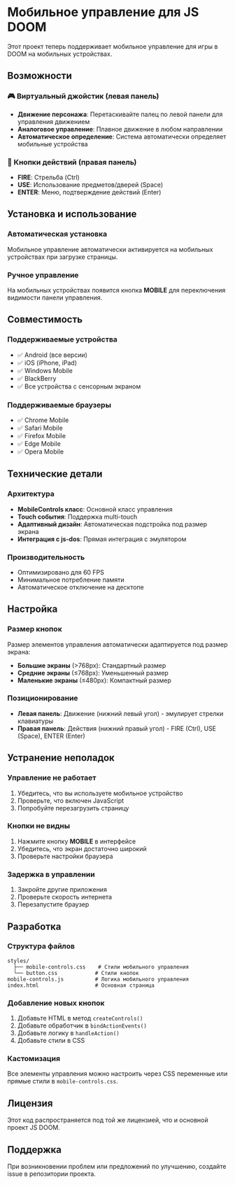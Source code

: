 # Мобильное управление для JS DOOM

Этот проект теперь поддерживает мобильное управление для игры в DOOM на мобильных устройствах.

## Возможности

### 🎮 Виртуальный джойстик (левая панель)
- **Движение персонажа**: Перетаскивайте палец по левой панели для управления движением
- **Аналоговое управление**: Плавное движение в любом направлении
- **Автоматическое определение**: Система автоматически определяет мобильные устройства

### 🔫 Кнопки действий (правая панель)
- **FIRE**: Стрельба (Ctrl)
- **USE**: Использование предметов/дверей (Space)
- **ENTER**: Меню, подтверждение действий (Enter)

## Установка и использование

### Автоматическая установка
Мобильное управление автоматически активируется на мобильных устройствах при загрузке страницы.

### Ручное управление
На мобильных устройствах появится кнопка **MOBILE** для переключения видимости панели управления.

## Совместимость

### Поддерживаемые устройства
- ✅ Android (все версии)
- ✅ iOS (iPhone, iPad)
- ✅ Windows Mobile
- ✅ BlackBerry
- ✅ Все устройства с сенсорным экраном

### Поддерживаемые браузеры
- ✅ Chrome Mobile
- ✅ Safari Mobile
- ✅ Firefox Mobile
- ✅ Edge Mobile
- ✅ Opera Mobile

## Технические детали

### Архитектура
- **MobileControls класс**: Основной класс управления
- **Touch события**: Поддержка multi-touch
- **Адаптивный дизайн**: Автоматическая подстройка под размер экрана
- **Интеграция с js-dos**: Прямая интеграция с эмулятором

### Производительность
- Оптимизировано для 60 FPS
- Минимальное потребление памяти
- Автоматическое отключение на десктопе

## Настройка

### Размер кнопок
Размер элементов управления автоматически адаптируется под размер экрана:
- **Большие экраны** (>768px): Стандартный размер
- **Средние экраны** (≤768px): Уменьшенный размер
- **Маленькие экраны** (≤480px): Компактный размер

### Позиционирование
- **Левая панель**: Движение (нижний левый угол) - эмулирует стрелки клавиатуры
- **Правая панель**: Действия (нижний правый угол) - FIRE (Ctrl), USE (Space), ENTER (Enter)

## Устранение неполадок

### Управление не работает
1. Убедитесь, что вы используете мобильное устройство
2. Проверьте, что включен JavaScript
3. Попробуйте перезагрузить страницу

### Кнопки не видны
1. Нажмите кнопку **MOBILE** в интерфейсе
2. Убедитесь, что экран достаточно широкий
3. Проверьте настройки браузера

### Задержка в управлении
1. Закройте другие приложения
2. Проверьте скорость интернета
3. Перезапустите браузер

## Разработка

### Структура файлов
```
styles/
  ├── mobile-controls.css    # Стили мобильного управления
  └── button.css            # Стили кнопок
mobile-controls.js          # Логика мобильного управления
index.html                  # Основная страница
```

### Добавление новых кнопок
1. Добавьте HTML в метод `createControls()`
2. Добавьте обработчик в `bindActionEvents()`
3. Добавьте логику в `handleAction()`
4. Добавьте стили в CSS

### Кастомизация
Все элементы управления можно настроить через CSS переменные или прямые стили в `mobile-controls.css`.

## Лицензия

Этот код распространяется под той же лицензией, что и основной проект JS DOOM.

## Поддержка

При возникновении проблем или предложений по улучшению, создайте issue в репозитории проекта.
